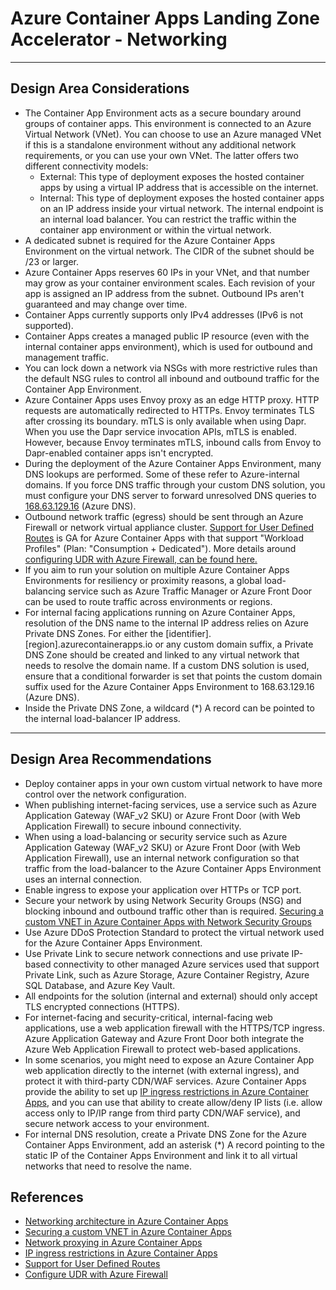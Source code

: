 # Azure Container Apps Landing Zone Accelerator - Networking

---
## Design Area Considerations

* The Container App Environment acts as a secure boundary around groups of container apps. This environment is connected to an Azure Virtual Network (VNet). You can choose to use an Azure managed VNet if this is a standalone environment without any additional network requirements, or you can use your own VNet. The latter offers two different connectivity models:
  * External: This type of deployment exposes the hosted container apps by using a virtual IP address that is accessible on the internet. 
  * Internal: This type of deployment exposes the hosted container apps on an IP address inside your virtual network. The internal endpoint is an internal load balancer. You can restrict the traffic within the container app environment or within the virtual network.
* A dedicated subnet is required for the Azure Container Apps Environment on the virtual network. The CIDR of the subnet should be /23 or larger.
* Azure Container Apps reserves 60 IPs in your VNet, and that number may grow as your container environment scales. Each revision of your app is assigned an IP address from the subnet. Outbound IPs aren't guaranteed and may change over time.
* Container Apps currently supports only IPv4 addresses (IPv6 is not supported).
* Container Apps creates a managed public IP resource (even with the internal container apps environment), which is used for outbound and management traffic. 
* You can lock down a network via NSGs with more restrictive rules than the default NSG rules to control all inbound and outbound traffic for the Container App Environment.
* Azure Container Apps uses Envoy proxy as an edge HTTP proxy. HTTP requests are automatically redirected to HTTPs. Envoy terminates TLS after crossing its boundary. mTLS is only available when using Dapr. When you use the Dapr service invocation APIs, mTLS is enabled. However, because Envoy terminates mTLS, inbound calls from Envoy to Dapr-enabled container apps isn't encrypted.
* During the deployment of the Azure Container Apps Environment, many DNS lookups are performed. Some of these refer to Azure-internal domains. If you force DNS traffic through your custom DNS solution, you must configure your DNS server to forward unresolved DNS queries to [168.63.129.16](https://learn.microsoft.com/azure/virtual-network/what-is-ip-address-168-63-129-16) (Azure DNS).
* Outbound network traffic (egress) should be sent through an Azure Firewall or network virtual appliance cluster. [Support for User Defined Routes](https://learn.microsoft.com/azure/container-apps/user-defined-routes) is GA for Azure Container Apps with that support "Workload Profiles" (Plan: "Consumption + Dedicated"). More details around [configuring UDR with Azure Firewall, can be found here.](https://learn.microsoft.com/azure/container-apps/networking?tabs=azure-cli#configuring-udr-with-azure-firewall)
* If you aim to run your solution on multiple Azure Container Apps Environments for resiliency or proximity reasons, a global load-balancing service such as Azure Traffic Manager or Azure Front Door can be used to route traffic across environments or regions.
* For internal facing applications running on Azure Container Apps, resolution of the DNS name to the internal IP address relies on Azure Private DNS Zones. For either the [identifier].[region].azurecontainerapps.io or any custom domain suffix, a Private DNS Zone should be created and linked to any virtual network that needs to resolve the domain name. If a custom DNS solution is used, ensure that a conditional forwarder is set that points the custom domain suffix used for the Azure Container Apps Environment to 168.63.129.16 (Azure DNS).
* Inside the Private DNS Zone, a wildcard (*) A record can be pointed to the internal load-balancer IP address. 
  
---
## Design Area Recommendations
  
* Deploy container apps in your own custom virtual network to have more control over the network configuration.
* When publishing internet-facing services, use a service such as Azure Application Gateway (WAF_v2 SKU) or Azure Front Door (with Web Application Firewall) to secure inbound connectivity.
* When using a load-balancing or security service such as Azure Application Gateway (WAF_v2 SKU) or Azure Front Door (with Web Application Firewall), use an internal network configuration so that traffic from the load-balancer to the Azure Container Apps Environment uses an internal connection. 
* Enable ingress to expose your application over HTTPs or TCP port.
* Secure your network by using Network Security Groups (NSG) and blocking inbound and outbound traffic other than is required. [Securing a custom VNET in Azure Container Apps with Network Security Groups](https://learn.microsoft.com/azure/container-apps/firewall-integration)
* Use Azure DDoS Protection Standard to protect the virtual network used for the Azure Container Apps Environment.
* Use Private Link to secure network connections and use private IP-based connectivity to other managed Azure services used that support Private Link, such as Azure Storage, Azure Container Registry, Azure SQL Database, and Azure Key Vault.
* All endpoints for the solution (internal and external) should only accept TLS encrypted connections (HTTPS).
* For internet-facing and security-critical, internal-facing web applications, use a web application firewall with the HTTPS/TCP ingress. Azure Application Gateway and Azure Front Door both integrate the Azure Web Application Firewall to protect web-based applications.
* In some scenarios, you might need to expose an Azure Container App web application directly to the internet (with external ingress), and protect it with third-party CDN/WAF services. Azure Container Apps provide the ability to set up [IP ingress restrictions in Azure Container Apps](https://learn.microsoft.com/azure/container-apps/ip-restrictions), and you can use that ability to create allow/deny IP lists (i.e. allow access only to IP/IP range from third party CDN/WAF service), and secure network access to your environment. 
* For internal DNS resolution, create a Private DNS Zone for the Azure Container Apps Environment, add an asterisk (*) A record pointing to the static IP of the Container Apps Environment and link it to all virtual networks that need to resolve the name. 
   
## References

- [Networking architecture in Azure Container Apps](https://learn.microsoft.com/azure/container-apps/networking)
- [Securing a custom VNET in Azure Container Apps](https://learn.microsoft.com/azure/container-apps/firewall-integration)
- [Network proxying in Azure Container Apps](https://learn.microsoft.com/azure/container-apps/network-proxy)
- [IP ingress restrictions in Azure Container Apps](https://learn.microsoft.com/azure/container-apps/ip-restrictions)
- [Support for User Defined Routes](https://learn.microsoft.com/azure/container-apps/user-defined-routes)
- [Configure UDR with Azure Firewall](https://learn.microsoft.com/azure/container-apps/networking?tabs=azure-cli#configuring-udr-with-azure-firewall)